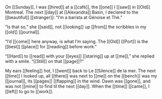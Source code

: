 On [[Sunday]], I was [[hired]] at a [[café]], the [[one]] I [[saw]] in [[Old]] Montreal. The next [[day]] at [[Alexandra]] Basin, I declared to the [[beautiful]] [[stranger]]: “I’m a barista at Génoise et Thé.”

“Is that so,” she [[said]], not [[looking]] up [[from]] the scribbles in my [[old]] [[journal]].

“I’d [[come]] here anyway, is what I’m saying. The [[Old]] [[Port]] is the [[best]] [[place]] for [[reading]] before work.”

“[[Hard]] to [[read]] with your [[eyes]] [[staring]] up at [[me]],” she replied with a smile. “[[Still]] on that [[page]]?”

My ears [[feeling]] hot, I [[went]] back to Le [[Silence]] de la mer. The next [[time]] I looked up, all [[there]] was next to [[me]] on the [[bench]] was my [[journal]], its [[pages]] [[flapping]] in the wind. Dawn was [[gone]], and was not [[mine]] to find til the next [[day]]. When the [[time]] [[came]], I [[left]] to go to [[work]].